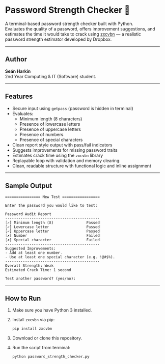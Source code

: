 # Password Strength Checker 🔐

A terminal-based password strength checker built with Python.  
Evaluates the quality of a password, offers improvement suggestions, and estimates the time it would take to crack using [zxcvbn](https://github.com/dropbox/zxcvbn) — a realistic password strength estimator developed by Dropbox.

---

## Author

**Seán Harkin**  
2nd Year Computing & IT (Software) student.  

---

## Features

- Secure input using `getpass` (password is hidden in terminal)
- Evaluates:
  - Minimum length (8 characters)
  - Presence of lowercase letters
  - Presence of uppercase letters
  - Presence of numbers
  - Presence of special characters
- Clean report style output with pass/fail indicators
- Suggests improvements for missing password traits
- Estimates crack time using the `zxcvbn` library
- Replayable loop with validation and memory clearing
- Clean, readable structure with functional logic and inline assignment

---

## Sample Output
```
================ New Test =================

Enter the password you would like to test: 
-------------------------------------------
Password Audit Report
-------------------------------------------
[✓] Minimum length (8)               Passed
[✓] Lowercase letter                 Passed
[✓] Uppercase letter                 Passed
[✗] Number                           Failed
[✗] Special character                Failed
-------------------------------------------
Suggested Improvements:
- Add at least one number.
- Use at least one special character (e.g. !@#$%).
-------------------------------------------
Overall Strength: Weak
Estimated Crack Time: 1 second

Test another password? (yes/no):
```

---

## How to Run

1. Make sure you have Python 3 installed.
2. Install `zxcvbn` via pip:
   ```bash
   pip install zxcvbn
3. Download or clone this repository.

4. Run the script from terminal:
    ```bash
    python password_strength_checker.py